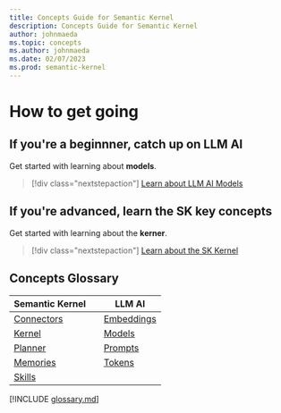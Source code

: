 ```yaml
---
title: Concepts Guide for Semantic Kernel
description: Concepts Guide for Semantic Kernel
author: johnmaeda
ms.topic: concepts
ms.author: johnmaeda
ms.date: 02/07/2023
ms.prod: semantic-kernel
---
```

# How to get going

## If you're a beginnner, catch up on LLM AI

Get started with learning about **models**.

> [!div class="nextstepaction"]
> [Learn about LLM AI Models](models.md)

## If you're advanced, learn the SK key concepts

Get started with learning about the **kerner**.

> [!div class="nextstepaction"]
> [Learn about the SK Kernel](kernel.md)

## Concepts Glossary

| Semantic Kernel | | LLM AI |
|---|---|---|
| [Connectors](connectors) || [Embeddings](embeddings) |
| [Kernel](kernel) || [Models](models) |
| [Planner](planner) || [Prompts](prompts) |
| [Memories](memories) || [Tokens](tokens) |
| [Skills](skills) ||  |

[!INCLUDE [glossary.md](./includes)]